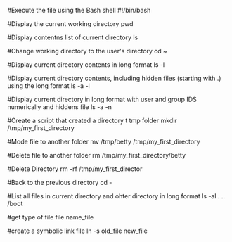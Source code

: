 #Execute the file using the Bash shell
#!/bin/bash

#Display the current working directory
pwd

#Display contentns list of current directory
ls

#Change working directory to the user's directory
cd ~

#Display current directory contents in long format
ls -l

#Display current directory contents, including hidden files (starting with .) using the long format
ls -a -l

#Display current directory in long format with user and group IDS numerically and hiddens file
ls -a -n

#Create a script that created a directory t tmp folder
mkdir /tmp/my_first_directory

#Mode file to another folder
mv /tmp/betty /tmp/my_first_directory

#Delete file to another folder
rm /tmp/my_first_directory/betty

#Delete Directory
rm -rf /tmp/my_first_director

#Back to the previous directory
cd -

#List all files in current directory and ohter directory in long format
ls -al . .. /boot

#get type of file
file name_file

#create a symbolic link file
ln -s old_file new_file
